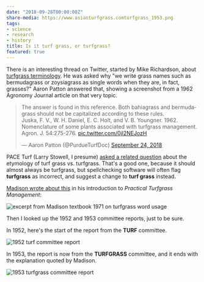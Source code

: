 ```yaml
---
date: "2018-09-28T00:00:00Z"
share-media: https://www.asianturfgrass.comturfgrass_1953.png
tags:
- science
- research
- history
title: Is it turf grass, or turfgrass?
featured: true
---
```


There is an interesting thread on Twitter, started by Mike Richardson, about [turfgrass terminology](https://twitter.com/ArkansasTurf/status/1042403414930587648). He was asked why "we write grass names such as bermudagrass or zoysiagrass as single words when they are, in fact, grasses?" Aaron Patton answered that, showing a screenshot from a 1962 Agronomy Journal article on that very topic.

<blockquote class="twitter-tweet" data-lang="en"><p lang="en" dir="ltr">The answer is found in this reference. Both bahiagrass and bermudagrass should not be capitalized according to these rules.<br>Juska, F. V., W. H. Daniel, E. C. Holt, and V. B. Youngner. 1962. Nomenclature of some plants associated with turfgrass management. Agron. J. 54:275-276. <a href="https://t.co/0jl2NEJozH">pic.twitter.com/0jl2NEJozH</a></p>&mdash; Aaron Patton (@PurdueTurfDoc) <a href="https://twitter.com/PurdueTurfDoc/status/1044257398167425025?ref_src=twsrc%5Etfw">September 24, 2018</a></blockquote>
<script async src="https://platform.twitter.com/widgets.js" charset="utf-8"></script>

PACE Turf (Larry Stowell, I presume) [asked a related question](https://twitter.com/paceturf/status/1044798861334654976) about the etymology of turf grass vs. turfgrass. That's a good one, because it should almost always be turfgrass, but spellchecking software will often flag **turfgrass**  as incorrect, and suggest a change to **turf grass** instead.

[Madison wrote about this](http://tic.msu.edu/tgif/flink?recno=255 ) in his introduction to *Practical Turfgrass Management*:

![excerpt from Madison textbook 1971 on turfgrass word usage](madison_turf_turfgrass_1971.png)

Then I looked up the 1952 and 1953 committee reports, just to be sure. 

In 1952, here's the start of the report from the **TURF** committee.

![1952 turf committee report](turf_1952.png)

In 1953, the report is now from the **TURFGRASS** committee, and it ends with the explanation quoted by Madison.

![1953 turfgrass committee report](turfgrass_1953.png)


